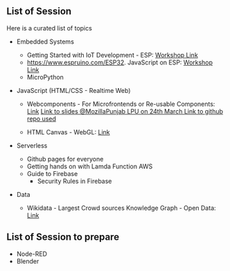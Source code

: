 

## List of Session
Here is a curated list of topics 

* Embedded Systems
    * Getting Started with IoT Development - ESP: [Workshop Link](https://karx.github.io/ESP)
    * https://www.espruino.com/ESP32. JavaScript on ESP: [Workshop Link](https://karx.github.io/Esprunio/)
    * MicroPython 

* JavaScript (HTML/CSS - Realtime Web)
    * Webcomponents - For Microfrontends or Re-usable Components: [Link](https://karx.github.io/WebComponents)
        [Link to slides @MozillaPunjab LPU on 24th March ](https://slides.com/kartikarora-1/web-componentss)
        [Link to github repo used](http://github.com/karx/webcomponents)

    * HTML Canvas - WebGL: [Link](https://karx.github.io/kCanvas)

* Serverless
    * Github pages for everyone
    * Getting hands on with Lamda Function AWS
    * Guide to Firebase
        * Security Rules in Firebase

* Data
    * Wikidata - Largest Crowd sources Knowledge Graph - Open Data: [Link](https://karx.github.io/Wikidata/)

## List of Session to prepare
* Node-RED
* Blender